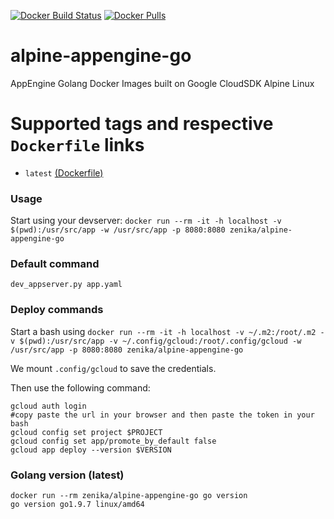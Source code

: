 [![Docker Build Status](https://img.shields.io/docker/build/zenika/alpine-appengine-go.svg)](https://hub.docker.com/r/zenika/alpine-appengine-go/) [![Docker Pulls](https://img.shields.io/docker/pulls/zenika/alpine-appengine-go.svg)](https://hub.docker.com/r/zenika/alpine-appengine-go/)

# alpine-appengine-go
AppEngine Golang Docker Images built on Google CloudSDK Alpine Linux

# Supported tags and respective `Dockerfile` links

 * `latest` [(Dockerfile)](https://github.com/Zenika/alpine-appengine-go/blob/master/Dockerfile)

### Usage

Start using your devserver: `docker run --rm -it -h localhost -v $(pwd):/usr/src/app -w /usr/src/app -p 8080:8080 zenika/alpine-appengine-go`

### Default command

```
dev_appserver.py app.yaml
```

### Deploy commands

Start a bash using `docker run --rm -it -h localhost -v ~/.m2:/root/.m2 -v $(pwd):/usr/src/app -v ~/.config/gcloud:/root/.config/gcloud -w /usr/src/app -p 8080:8080 zenika/alpine-appengine-go`

We mount `.config/gcloud` to save the credentials.

Then use the following command:
```
gcloud auth login
#copy paste the url in your browser and then paste the token in your bash
gcloud config set project $PROJECT
gcloud config set app/promote_by_default false
gcloud app deploy --version $VERSION
```

### Golang version (latest)

```
docker run --rm zenika/alpine-appengine-go go version
go version go1.9.7 linux/amd64
```
